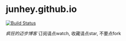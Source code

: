 # junhey.github.io

[![Build Status](https://travis-ci.org/junhey/junhey.github.io.svg?branch=develop)](https://travis-ci.org/junhey/junhey.github.io.svg?branch=develop)

*疯狂的迈步博客*
订阅请点watch, 收藏请点star, 不要点fork